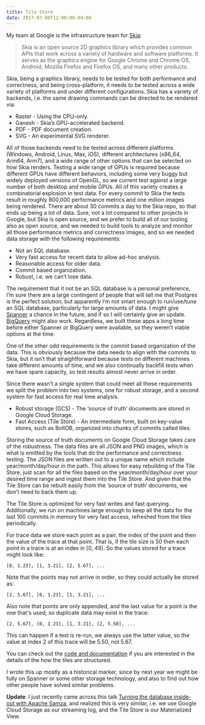 ```yaml
---
title: Tile Store
date: 2017-07-08T12:00:00-04:00
---
```


My team at Google is the infrastructure team for [Skia](https://skia.org):

> Skia is an open source 2D graphics library which provides common APIs that work
> across a variety of hardware and software platforms. It serves as the graphics
> engine for Google Chrome and Chrome OS, Android, Mozilla Firefox and Firefox
> OS, and many other products.

Skia, being a graphics library, needs to be tested for both performance and
correctness, and being cross-platform, it needs to be tested across a wide
variety of platforms and under different configurations. Skia has a variety of
backends, i.e. the same drawing commands can be directed to be rendered via:

  * Raster - Using the CPU-only.
  * Ganesh - Skia’s GPU-accelerated backend.
  * PDF - PDF document creation.
  * SVG - An experimental SVG renderer.

All of those backends need to be tested across different platforms (Windows,
Android, Linux, Max, iOS), different architectures (x86\_64, Arm64, Arm7), and a
wide range of other options that can be selected on how Skia renders. Testing a
wide range of GPUs is required because different GPUs have different behaviors,
including some very buggy but widely deployed versions of OpenGL, so we current
test against a large number of both desktop and mobile GPUs. All of this
variety creates a combinatorial explosion in test data. For every commit to
Skia the tests result in roughly 800,000 performance metrics and one million
images being rendered. There are about 30 commits a day to the Skia repo, so
that ends up being a lot of data. Sure, not a lot compared to other projects in
Google, but Skia is open source, and we prefer to build all of our tooling also
as open source, and we needed to build tools to analyze and monitor all those
performance metrics and correctness images, and so we needed data storage with
the following requirements:

  * Not an SQL database.
  * Very fast access for recent data to allow ad-hoc analysis.
  * Reasonable access for older data.
  * Commit based organization.
  * Robust, i.e. we can’t lose data.

The requirement that it not be an SQL database is a personal preference, I’m
sure there are a large contingent of people that will tell me that Postgres is
the perfect solution, but apparently I’m not smart enough to run/use/tune an
SQL database, particularly for large amounts of data. I might give [Spanner](https://cloud.google.com/spanner/) a
chance  in the future, and if so I will certainly give an update. [BigQuery](https://cloud.google.com/bigquery/)
might also work. Regardless, we built these apps a long time before either
Spanner or BigQuery were available, so they weren’t viable options at the time.

One of the other odd requirements is the commit based organization of the data.
This is obviously because the data needs to align with the commits to Skia, but
it isn’t that straightforward because tests on different machines take
different amounts of time, and we also continually backfill tests when we have
spare capacity, so test results almost never arrive in order.

Since there wasn’t a single system that could meet all these requirements we
split the problem into two systems, one for robust storage, and a second system
for fast access for real time analysis.

  * Robust storage (GCS) - The ‘source of truth’ documents are stored in Google Cloud Storage.
  * Fast Access (Tile Store) - An intermediate form, built on key-value stores, such as BoltDB, organized into chunks of commits called tiles.

Storing the source of truth documents on Google Cloud Storage takes care of the
robustness. The data files are all JSON and PNG images, which is what is
emitted by the tools that do the performance and correctness testing. The JSON
files are written out to a unique name which include year/month/day/hour in the
path. This allows for easy rebuilding of the Tile Store, just scan for all the
files based on the year/month/day/hour over your desired time range and ingest
them into the Tile Store. And given that the Tile Store can be rebuilt easily
from the ‘source of truth’ documents, we don’t need to back them up.

The Tile Store is optimized for very fast writes and fast querying.
Additionally, we run on machines large enough to keep all the data for the last
100 commits in memory for very fast access, refreshed from the tiles
periodically.

For trace data we store each point as a pair, the index of the point and then
the value of the trace at that point. That is, if the tile size is 50 then each
point in a trace is at an index in [0, 49]. So the values stored for a trace
might look like:

    [0, 1.23], [1, 3.21], [2, 5.67], ...

Note that the points may not arrive in order, so they could actually be stored
as:

    [2, 5.67], [0, 1.23], [1, 3.21], ...

Also note that points are only appended, and the last value for a point is the
one that's used, so duplicate data may exist in the trace:

    [2, 5.67], [0, 1.23], [1, 3.21], [2, 5.50], ...

This can happen if a test is re-run, we always use the latter value, so the
value at index 2 of this trace will be 5.50, not 5.67.

You can check out the [code and documentation](https://godoc.org/go.skia.org/infra/perf/go/ptracestore) if you are interested in the
details of the how the tiles are structured.

I wrote this up mostly as a historical marker, since by next year we might be
fully on Spanner or some other storage technology, and also to find out how
other people have solved similar problems.

**Update**: I just recently came across this talk
[Turning the database inside-out with Apache Samza](https://www.confluent.io/blog/turning-the-database-inside-out-with-apache-samza/),
and realized this is very similar, i.e. we use Google Cloud Storage as our
streaming log, and the Tile Store is our Materialized View.


